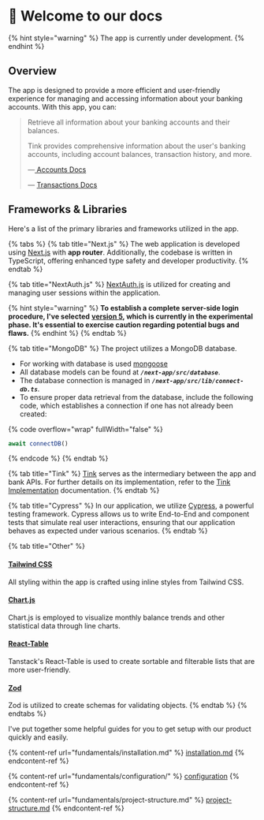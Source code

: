 # 👋 Welcome to our docs

{% hint style="warning" %}
The app is currently under development.
{% endhint %}



## Overview

The app is designed to provide a more efficient and user-friendly experience for managing and accessing information about your banking accounts. With this app, you can:

> Retrieve all information about your banking accounts and their balances.
>
> Tink provides comprehensive information about the user's banking accounts, including account balances, transaction history, and more.
>
> —[ Accounts Docs](features/tink-implementation/accounts.md)
>
> — [Transactions Docs](features/tink-implementation/transactions.md)

## Frameworks & Libraries

Here's a list of the primary libraries and frameworks utilized in the app.

{% tabs %}
{% tab title="Next.js" %}
The web application is developed using [Next.js](https://nextjs.org) with **app router**. Additionally, the codebase is written in TypeScript, offering enhanced type safety and developer productivity.
{% endtab %}

{% tab title="NextAuth.js" %}
[NextAuth.js](https://next-auth.js.org) is utilized for creating and managing user sessions within the application.

{% hint style="warning" %}
**To establish a complete server-side login procedure, I've selected** [**version 5**](https://authjs.dev/getting-started)**, which is currently in the experimental phase. It's essential to exercise caution regarding potential bugs and flaws.**
{% endhint %}
{% endtab %}

{% tab title="MongoDB" %}
The project utilizes a MongoDB database.

* For working with database is used [mongoose](https://mongoosejs.com)
* All database models can be found at _**`/next-app/src/database`**_.
* The database connection is managed in _**`/next-app/src/lib/connect-db.ts`**_.
* To ensure proper data retrieval from the database, include the following code, which establishes a connection if one has not already been created:

{% code overflow="wrap" fullWidth="false" %}
```typescript
await connectDB()
```
{% endcode %}
{% endtab %}

{% tab title="Tink" %}
[Tink](https://tink.com) serves as the intermediary between the app and bank APIs. For further details on its implementation, refer to the [Tink Implementation](features/tink-implementation/) documentation.
{% endtab %}

{% tab title="Cypress" %}
In our application, we utilize [Cypress](https://www.cypress.io), a powerful testing framework. Cypress allows us to write End-to-End and component tests that simulate real user interactions, ensuring that our application behaves as expected under various scenarios.
{% endtab %}

{% tab title="Other" %}
#### [Tailwind CSS](https://tailwindcss.com)

All styling within the app is crafted using inline styles from Tailwind CSS.

#### [Chart.js](https://www.chartjs.org)

Chart.js is employed to visualize monthly balance trends and other statistical data through line charts.

#### [React-Table](https://tanstack.com/table/v7)

Tanstack's React-Table is used to create sortable and filterable lists that are more user-friendly.

#### [Zod](https://zod.dev)

Zod is utilized to create schemas for validating objects.
{% endtab %}
{% endtabs %}

I've put together some helpful guides for you to get setup with our product quickly and easily.

{% content-ref url="fundamentals/installation.md" %}
[installation.md](fundamentals/installation.md)
{% endcontent-ref %}

{% content-ref url="fundamentals/configuration/" %}
[configuration](fundamentals/configuration/)
{% endcontent-ref %}

{% content-ref url="fundamentals/project-structure.md" %}
[project-structure.md](fundamentals/project-structure.md)
{% endcontent-ref %}
